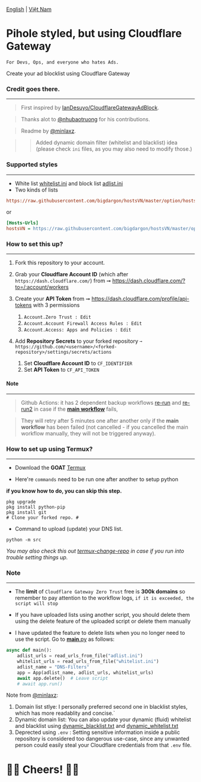 [English](README.md) | [Việt Nam](docs/vi.md)

# Pihole styled, but using Cloudflare Gateway
`For Devs, Ops, and everyone who hates Ads.`

Create your ad blocklist using Cloudflare Gateway

### Credit goes there.
---

> First inspired by [IanDesuyo/CloudflareGatewayAdBlock](https://github.com/IanDesuyo/CloudflareGatewayAdBlock).

> Thanks alot to [@nhubaotruong](https://github.com/nhubaotruong) for his contributions.

> Readme by [@minlaxz](https://github.com/minlaxz).

>> Added dynamic domain filter (whitelist and blacklist) idea (please check `ini` files, as you may also need to modify those.)

### Supported styles
---
* White list [whitelist.ini](./lists/whitelist.ini) and block list [adlist.ini](./lists/adlist.ini)
* Two kinds of lists

```ini
https://raw.githubusercontent.com/bigdargon/hostsVN/master/option/hosts-VN
```
or
```ini
[Hosts-Urls]
hostsVN = https://raw.githubusercontent.com/bigdargon/hostsVN/master/option/hosts-VN
```


### How to set this up?
---
1. Fork this repository to your account.
2. Grab your **Cloudflare Account ID** (which after `https://dash.cloudflare.com/`) from ➞ https://dash.cloudflare.com/?to=/:account/workers
3. Create your **API Token** from ➞ https://dash.cloudflare.com/profile/api-tokens with 3 permissions 
   1. `Account.Zero Trust : Edit` 
   2. `Account.Account Firewall Access Rules : Edit`
   3. `Account.Access: Apps and Policies : Edit`

4. Add **Repository Secrets** to your forked repository
`➞ https://github.com/<username>/<forked-repository>/settings/secrets/actions`
   1. Set **Cloudflare Account ID** to `CF_IDENTIFIER`
   2. Set **API Token** to `CF_API_TOKEN`


#### Note
---
> Github Actions: it has 2 dependent backup workflows [re-run](.github/workflows/re-run.yml) and [re-run2]([re-run](.github/workflows/re-run2.yml)) in case if the **[main workflow](.github/workflows/main.yml)** fails, 

> They will retry after 5 minutes one after another only if the **main workflow** has been failed (not cancelled - if you cancelled the main workflow manually, they will not be triggered anyway).

### How to set up using Termux?
---

* Download the **GOAT** [Termux](https://github.com/termux/termux-app/releases/latest)

* Here're `commands` need to be run one after another to setup python

**if you know how to do, you can skip this step.**

```
pkg upgrade
pkg install python-pip
pkg install git
# Clone your forked repo. #
```

* Command to upload (update) your DNS list.
```
python -m src
```
_You may also check this out [termux-change-repo](https://wiki.termux.com/wiki/Package_Management) in case if you run into trouble setting things up._


### Note
---
* The **limit** of `Cloudflare Gateway Zero Trust` free is **300k domains** so remember to pay attention to the workflow logs, `if it is exceeded, the script will stop`

* If you have uploaded lists using another script, you should delete them using the delete feature of the uploaded script or delete them manually

* I have updated the feature to delete lists when you no longer need to use the script. Go to [__main__.py](src/__main__.py) as follows:

```python
async def main():
    adlist_urls = read_urls_from_file("adlist.ini")
    whitelist_urls = read_urls_from_file("whitelist.ini")
    adlist_name = "DNS-Filters"
    app = App(adlist_name, adlist_urls, whitelist_urls)
    await app.delete()  # Leave script
    # await app.run()
```

Note from [@minlaxz](https://github.com/minlaxz):
1. Domain list stlye: I personally preferred second one in blacklist styles, which has more readablity and concise.`
2. Dynamic domain list: You can also update your dynamic (fluid) whitelist and blacklist using [dynamic_blacklist.txt](./lists/dynamic_blacklist.txt) and [dynamic_whitelist.txt](./lists/dynamic_whitelist.txt)
3. Deprected using `.env` : Setting sensitive information inside a public repository is considered too dangerous use-case, since any unwanted person could easily steal your Cloudflare credentials from that `.env` file.



 🥂🥂 Cheers! 🍻🍻
===
